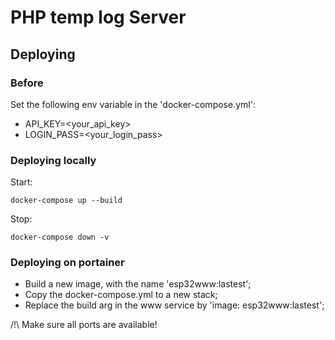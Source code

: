# PHP temp log Server

## Deploying

### Before

Set the following env variable in the 'docker-compose.yml':
 - API_KEY=<your_api_key>
 - LOGIN_PASS=<your_login_pass>

### Deploying locally

Start:

	docker-compose up --build

Stop:

	docker-compose down -v

### Deploying on portainer

 * Build a new image, with the name 'esp32www:lastest';
 * Copy the docker-compose.yml to a new stack;
 * Replace the build arg in the www service by 'image: esp32www:lastest';

 /!\ Make sure all ports are available!
